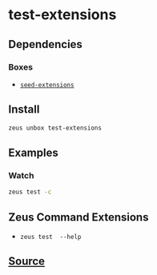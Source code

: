 
test-extensions
====================







## Dependencies
### Boxes
* [`seed-extensions`](seed-extensions.md)




## Install
```bash
zeus unbox test-extensions
```
## Examples
### Watch
```bash
zeus test -c
```

## Zeus Command Extensions
* ```zeus test  --help```








## [Source](https://github.com/liquidapps-io/zeus-sdk/tree/master/boxes/groups/core/test-extensions)